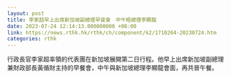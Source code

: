```yaml
---
layout: post
title: 李家超早上出席新加坡副總理早餐會　中午晤總理李顯龍
date: 2023-07-24 12:14:13.000000000 +08:00
link: https://news.rthk.hk/rthk/ch/component/k2/1710264-20230724.htm
categories: rthk
---
```


行政長官李家超率領的代表團在新加坡展開第二日行程。他早上出席新加坡副總理兼財政部長黃循財主持的早餐會，中午與新加坡總理李顯龍會面，再共晉午餐。
